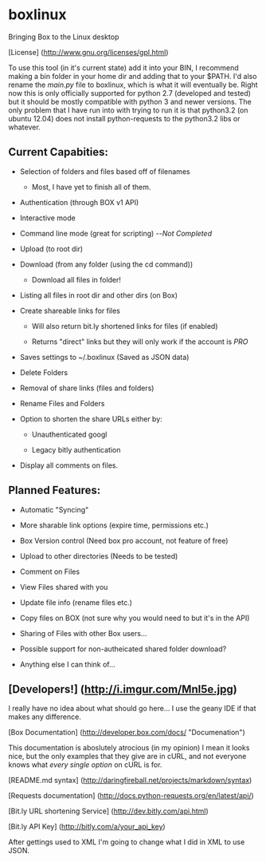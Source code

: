boxlinux
========

Bringing Box to the Linux desktop

[License] (http://www.gnu.org/licenses/gpl.html)

To use this tool (in it's current state) add it into your BIN, I recommend making a bin folder in your home dir and adding that to your $PATH. I'd also rename the *main.py* file to boxlinux, which is what it will eventually be.
Right now this is only officially supported for python 2.7 (developed and tested) but it should be mostly compatible with python 3 and newer versions.
The only problem that I have run into with trying to run it is that python3.2 (on ubuntu 12.04) does not install python-requests to the python3.2 libs or whatever.

## Current Capabities:

* Selection of folders and files based off of filenames 

	* Most, I have yet to finish all of them.

* Authentication (through BOX v1 API)

* Interactive mode
	
* Command line mode (great for scripting) --*Not Completed*
	
* Upload (to root dir)
	
* Download (from any folder (using the cd command))
	
	* Download all files in folder!
	
* Listing all files in root dir and other dirs (on Box)
	
* Create shareable links for files

	* Will also return bit.ly shortened links for files (if enabled)
	
	* Returns "direct" links but they will only work if the account is *PRO*
	
* Saves settings to ~/.boxlinux (Saved as JSON data)

* Delete Folders

* Removal of share links (files and folders)

* Rename Files and Folders

* Option to shorten the share URLs either by:

	* Unauthenticated googl
	
	* Legacy bitly authentication
	
* Display all comments on files.
	
## Planned Features:

* Automatic "Syncing"
	
* More sharable link options (expire time, permissions etc.)
	
* Box Version control (Need box pro account, not feature of free)
	
* Upload to other directories (Needs to be tested)

* Comment on Files

* View Files shared with you

* Update file info (rename files etc.)
	
* Copy files on BOX (not sure why you would need to but it's in the API)

* Sharing of Files with other Box users...
	
* Possible support for non-autheicated shared folder download?
	
* Anything else I can think of...





[Developers!] (http://i.imgur.com/Mnl5e.jpg)
----------

I really have no idea about what should go here... I use the geany IDE if that makes any difference. 

[Box Documentation] (http://developer.box.com/docs/ "Documenation")

This documentation is aboslutely atrocious (in my opinion) I mean it looks nice, but the only examples that they give are in cURL, and not everyone knows what *every single option* on cURL is for.

[README.md syntax] (http://daringfireball.net/projects/markdown/syntax)

[Requests documentation] (http://docs.python-requests.org/en/latest/api/)

[Bit.ly URL shortening Service] (http://dev.bitly.com/api.html)

[Bit.ly API Key] (http://bitly.com/a/your_api_key)

After gettings used to XML I'm going to change what I did in XML to use JSON.